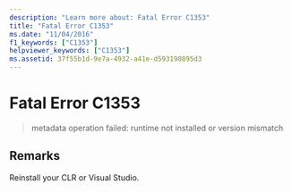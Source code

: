 ```yaml
---
description: "Learn more about: Fatal Error C1353"
title: "Fatal Error C1353"
ms.date: "11/04/2016"
f1_keywords: ["C1353"]
helpviewer_keywords: ["C1353"]
ms.assetid: 37f55b1d-9e7a-4932-a41e-d593190895d3
---
```

# Fatal Error C1353

> metadata operation failed: runtime not installed or version mismatch

## Remarks

Reinstall your CLR or Visual Studio.
